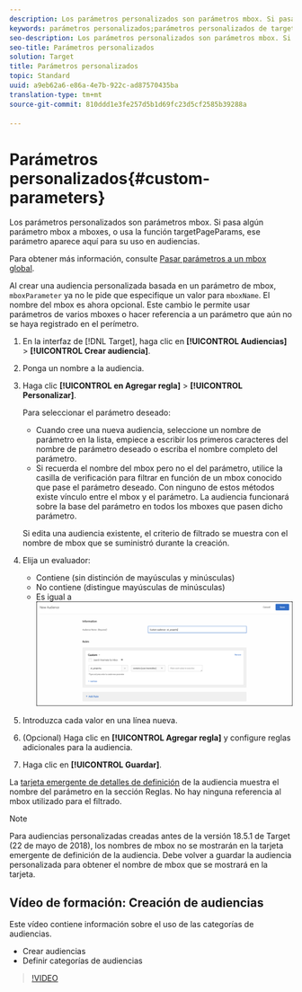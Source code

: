 ```yaml
---
description: Los parámetros personalizados son parámetros mbox. Si pasa algún parámetro mbox a mboxes, o usa la función targetPageParams, ese parámetro aparece aquí para su uso en audiencias.
keywords: parámetros personalizados;parámetros personalizados de target;targetpageparams;segmentación de parámetros mbox
seo-description: Los parámetros personalizados son parámetros mbox. Si pasa algún parámetro mbox a mboxes, o usa la función targetPageParams, ese parámetro aparece aquí para su uso en audiencias.
seo-title: Parámetros personalizados
solution: Target
title: Parámetros personalizados
topic: Standard
uuid: a9eb62a6-e86a-4e7b-922c-ad87570435ba
translation-type: tm+mt
source-git-commit: 810ddd1e3fe257d5b1d69fc23d5cf2585b39288a

---
```



# Parámetros personalizados{#custom-parameters}

Los parámetros personalizados son parámetros mbox. Si pasa algún parámetro mbox a mboxes, o usa la función targetPageParams, ese parámetro aparece aquí para su uso en audiencias.

Para obtener más información, consulte [Pasar parámetros a un mbox global](https://marketing.adobe.com/resources/help/en_US/target/ov/c_pass_parameters_to_global_mbox.html).

Al crear una audiencia personalizada basada en un parámetro de mbox, `mboxParameter` ya no le pide que especifique un valor para `mboxName`. El nombre del mbox es ahora opcional. Este cambio le permite usar parámetros de varios mboxes o hacer referencia a un parámetro que aún no se haya registrado en el perímetro.

1. En la interfaz de [!DNL Target], haga clic en **[!UICONTROL Audiencias]** &gt; **[!UICONTROL Crear audiencia]**.
1. Ponga un nombre a la audiencia.
1. Haga clic **[!UICONTROL en Agregar regla]** &gt; **[!UICONTROL Personalizar]**.

   Para seleccionar el parámetro deseado:

   * Cuando cree una nueva audiencia, seleccione un nombre de parámetro en la lista, empiece a escribir los primeros caracteres del nombre de parámetro deseado o escriba el nombre completo del parámetro.
   * Si recuerda el nombre del mbox pero no el del parámetro, utilice la casilla de verificación para filtrar en función de un mbox conocido que pase el parámetro deseado.
   Con ninguno de estos métodos existe vínculo entre el mbox y el parámetro. La audiencia funcionará sobre la base del parámetro en todos los mboxes que pasen dicho parámetro.

   Si edita una audiencia existente, el criterio de filtrado se muestra con el nombre de mbox que se suministró durante la creación.

1. Elija un evaluador:

   * Contiene (sin distinción de mayúsculas y minúsculas)
   * No contiene (distingue mayúsculas de minúsculas)
   * Es igual a
   ![Audiencia de parámetros personalizados](/help/c-target/c-audiences/c-target-rules/assets/custom.png)

1. Introduzca cada valor en una línea nueva.
1. (Opcional) Haga clic en **[!UICONTROL Agregar regla]** y configure reglas adicionales para la audiencia.
1. Haga clic en **[!UICONTROL Guardar]**.

La [tarjeta emergente de detalles de definición](../../../c-target/c-audiences/audiences.md#section_11B9C4A777E14D36BA1E925021945780) de la audiencia muestra el nombre del parámetro en la sección Reglas. No hay ninguna referencia al mbox utilizado para el filtrado.

>[!NOTE]
>
>Para audiencias personalizadas creadas antes de la versión 18.5.1 de Target (22 de mayo de 2018), los nombres de mbox no se mostrarán en la tarjeta emergente de definición de la audiencia. Debe volver a guardar la audiencia personalizada para obtener el nombre de mbox que se mostrará en la tarjeta.

## Vídeo de formación: Creación de audiencias

Este vídeo contiene información sobre el uso de las categorías de audiencias.

* Crear audiencias
* Definir categorías de audiencias

>[!VIDEO](https://video.tv.adobe.com/v/17392?captions=spa)